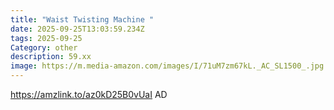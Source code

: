 ```yaml
---
title: "Waist Twisting Machine "
date: 2025-09-25T13:03:59.234Z
tags: 2025-09-25
Category: other
description: 59.xx
image: https://m.media-amazon.com/images/I/71uM7zm67kL._AC_SL1500_.jpg
---
```

https://amzlink.to/az0kD25B0vUaI
AD